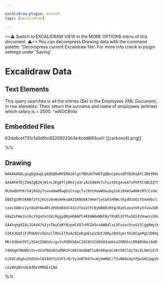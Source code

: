 ```yaml
---

excalidraw-plugin: parsed
tags: [excalidraw]

---
```

==⚠  Switch to EXCALIDRAW VIEW in the MORE OPTIONS menu of this document. ⚠== You can decompress Drawing data with the command palette: 'Decompress current Excalidraw file'. For more info check in plugin settings under 'Saving'


# Excalidraw Data

## Text Elements
This query searches in all the entries ($e) in the Employees XML Document, in row elements. Then, return the surname and name of employees (entries) which salary is > 2500. ^wNOCBVbr

## Embedded Files
62da8cef731c1a0dfbc83209223b3e4cdd693ce0: [[carbon(4).png]]

%%
## Drawing
```compressed-json
N4KAkARALgngDgUwgLgAQQQDwMYEMA2AlgCYBOuA7hADTgQBuCpAzoQPYB2KqATLZMzYBXUtiRoIACyhQ4zZAHoFAc0JRJQgEYA6bGwC2CgF7N6hbEcK4OCtptbErHALRY8RMpWdx8Q1TdIEfARcZgRmBShcZQUebQBGAFZtHho6IIR9BA4oZm4AbXAwUDBSiBJuCABVTHpnAGsAWR4AUQQ2BAAZAAYobAB1eOU2RIBBNNLIWERKwn1opH4yzG5n

AA4AFmTEjZ4AZgB2HjW1+L3EgDYlyBhVjd3riAoSdW4k7uTuzYOtg4ueA7xPhFSCSBCEZTSbgXGGPazKYLcbqPZhQUhseoIADCbHwbFIlTR1mYcFwgRyEzKmlw2HqynRQg4xBxeIJEiJHBJZOyUEpkAAZoR8PgAMqwRESQQePkQVHozH9F6SbjAyaytEYhBimAS9BSiqPBmQjjhPJoeKPNik7BqW7m7rIkEQenCOAASWIZtQ+QAuo9+eQsh7uBwh

MLHoQmVhKrh4jKGUyTcwvaHw06wghiCrugcTscDntHowWOwuGg1oki0xWJwAHKcMTcCvdeI5g4fCPMAAiGSgme4/IIYUemmETJawSyORTYfwjyEcGIuD7WfNB0SBYLewAnPFW1cnUQOPUQ7PHnjaf20IP8MP01EoEIvRBEEzI8oZYLgsGJP8l2sxH5At4mweJcG6Yh+U0bA1j2Hhum3Hh9k0PYEA2bBiGIC5tz2MRuhlZh3HEb0QTAC1SPiEE/Sd

bB0TgU9hSKABfJYSjKCoJAoWsAHksQAIQANU0AlHmmYjoCwXlHhWctKydO1UGcY54m0bctj2IE5LVZ5iFeNA9guA5HjBCEoXNHgtLKeFdUdNU5U1Fl8UqABifk3PcmVqVpF1GWZXEnPZchOVJckpKdL9RXFcT9SzFENQVJUVTi+UtSiyoYvjYRjVNN5LWtW03gdR4fPdT0CmotUA1wINV1QVM5ydSNiGjCRcD2TLfKTGc0zshAr1QM59g0wbyLVY

sazLVANniIynXG0t6w4RtzRObdEm3C41n2Tse2CFcByHBARzHYgJ0yHluoatUFyXfa1w3Q5zkueJDPPSMTzQerzzYS9apvO81T7TBeQkAAVSRCGYVAAEchCYGBUDCMlsDBKHI1QAh8FQdQEFQHlSEIcIAB0OAACgAEgQABKVB0Zx1AWn0Hw2BgPqoYADUaTpUC7H6hCnKBqBJ9H0QoPHJwu7RUHB7JqFQQJH1IDhsbBEnmBEDhqtx6xiDqrXUDYf

k8aZvFWeJsn8cJ5gaYoCGUcRggyQRyHUAAPl4RIHW0eNKFByTKnBl3YfhxGQlEVHaeVzGVdxy3wlQCnqcjmOGZNlm2dQTnud57B+Z5OWRbYMWMgF5gpZljg5YVjWU/VpX9Z1vWsgNo3MmZs2odJuPrdQW3zEkB38Cd2mofdiyvc/TgoBFQgjGI+D/SngAxaqhQUyypkk0YiGUSaIGCfkwrGpgoHMAht4hPeoCtGU9ByXBIyYH86rPJ18QhSMCD94

GA4hqHg9IAjJG4d47o2jvTbuCdKY0zpmCVO7cM5Zx5nzAWBdlai3Fudac5cwSV3lggRWyt6Z101s3RupDcaG2Ngg+OXccgE3CDbO2A9mCO0ASPN2HsJ5wiENfAASuEWexF/pHUPI/AAEuCSEIMBopESMxVijVaoQGIPQAAihsKoeIl4yjEoSf20kmwbEeApJSBZVLqU0o8HSekprdFVGUEy0iVQbwgNZYitkyj2UxI5Nk6BXLuTcp5GkdIEx+VZI

SIKXJQqfiFJFHU0VcQGnvClRUullRoAcQIeKqUEnpSSbFJ0RpJBdVym/fKsBCqeMgCVD0XpfT+kDAgZ+X1GpRhkugXAqRDQnVKZ9V+vV+rxF+LBBC3RCxzWrKWbg9wqwljrA2Yi609zwT3NuHavZ+pojhsdXyZ1S4MSumUG6y4hnrk3HsDYDo1hFTEceQ531foHVvKIwG/sJA+woN/GREBJ45BnnPbMi8cgr30GvbgrigZQAvrvSoB8j5lGLKfdw

MKr430eHfKIj9SAtIGWUd+/gv7vPQDKXAvC2ACNYIC68h03omkkaZGRKkLLMXABVNxcA4BilOdwNi0AwRZDhYyykDBCYUD4iEnyTJfEuUCUEpYEBc6kFCm6Ps+gxQpRlRIAJgSRVKpVWqiV3kwlavQByaJPI9UiANZkJecTtS6llAUq1yqeSqsyBqzUaTbEOMVdat1arPWYgdYk6UCr9UBsyHwrKJScrmnDf6nI7r9DcQqQpVsni/WuqTWqpey9V

74HXgm7NUBk15v+UIoFRQs02v0N81FcKECHxdbW7lpBoXKqLmCXAtVWllAjTmzILQmSjE7bbEIyiySixbZG/Qo7Rag3gOJMJM7B36CXk06Nuo+0CForifA7M3hJFml4vdwoACa0IYTaA+BsTa64FVGDYAYXlc0CBwzeAo6tA7S1qujZ1ON6AV0KvpCQAF89M2geIGKBA9E0CWWdATYgjQ2DNWHbgTQwQ/q0urVB01bFIB8VxMo0gyhqSkx4DNOWl

GjK8Co6gbo2hEhUxlAI5QYYySVFI+R/YyJeB7D47xuWjHmMQC/f2xN08cmptPpwS6CqqpZAEVGAmHAPxoAIxgTWmGtmkB2TRIgcHsZ6deWUCh3BtmmcgMIKAR5iKWcePMUgmJSC1i1hZkzjmyQufQzp2qlnxPWc0AAKwQNgXIIpNZwBQ2h7TWHnkA0gDSU+jBQbPvwK+wGS70oZHC9MjFT5r51uy/0nqZQLyYmwy8xpBgRS5dk5NER55QjQry6l9

LhzWVgBYnQL84ReVMRAExIAA
```
%%